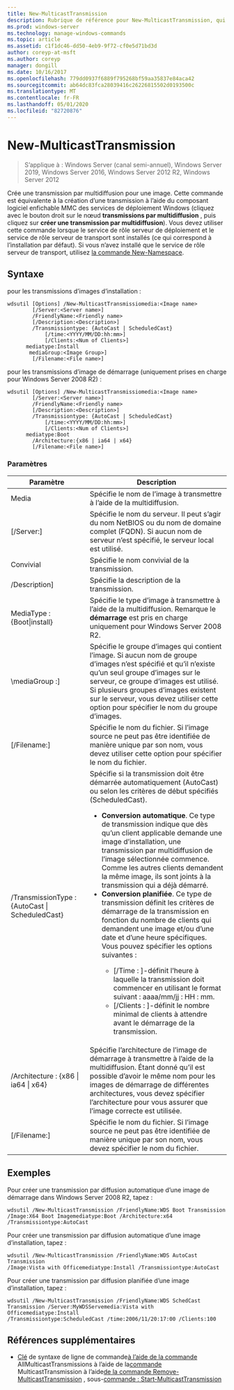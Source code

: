 ```yaml
---
title: New-MulticastTransmission
description: Rubrique de référence pour New-MulticastTransmission, qui crée une transmission par multidiffusion pour une image.
ms.prod: windows-server
ms.technology: manage-windows-commands
ms.topic: article
ms.assetid: c1f1dc46-dd50-4eb9-9f72-cf0e5d71bd3d
author: coreyp-at-msft
ms.author: coreyp
manager: dongill
ms.date: 10/16/2017
ms.openlocfilehash: 779dd0937f6889f795268bf59aa35837e84aca42
ms.sourcegitcommit: ab64dc83fca28039416c26226815502d0193500c
ms.translationtype: MT
ms.contentlocale: fr-FR
ms.lasthandoff: 05/01/2020
ms.locfileid: "82720876"
---
```

# <a name="new-multicasttransmission"></a>New-MulticastTransmission

> S’applique à : Windows Server (canal semi-annuel), Windows Server 2019, Windows Server 2016, Windows Server 2012 R2, Windows Server 2012

Crée une transmission par multidiffusion pour une image. Cette commande est équivalente à la création d’une transmission à l’aide du composant logiciel enfichable MMC des services de déploiement Windows (cliquez avec le bouton droit sur le nœud **transmissions par multidiffusion** , puis cliquez sur **créer une transmission par multidiffusion**). Vous devez utiliser cette commande lorsque le service de rôle serveur de déploiement et le service de rôle serveur de transport sont installés (ce qui correspond à l’installation par défaut). Si vous n’avez installé que le service de rôle serveur de transport, utilisez [la commande New-Namespace](using-the-new-namespace-command.md).
## <a name="syntax"></a>Syntaxe
pour les transmissions d’images d’installation :
```
wdsutil [Options] /New-MulticastTransmissiomedia:<Image name>
        [/Server:<Server name>]
        /FriendlyName:<Friendly name>
        [/Description:<Description>]
        /Transmissiontype: {AutoCast | ScheduledCast}
            [/time:<YYYY/MM/DD:hh:mm>]
            [/Clients:<Num of Clients>]
      mediatype:Install
       mediaGroup:<Image Group>]
        [/Filename:<File name>]
```
pour les transmissions d’image de démarrage (uniquement prises en charge pour Windows Server 2008 R2) :
```
wdsutil [Options] /New-MulticastTransmissiomedia:<Image name>
        [/Server:<Server name>]
        /FriendlyName:<Friendly name>
        [/Description:<Description>]
        /Transmissiontype: {AutoCast | ScheduledCast}
            [/time:<YYYY/MM/DD:hh:mm>]
            [/Clients:<Num of Clients>]
      mediatype:Boot
        /Architecture:{x86 | ia64 | x64}
        [/Filename:<File name>]
```
### <a name="parameters"></a>Paramètres
|Paramètre|Description|
|-------|--------|
Media<Image name>|Spécifie le nom de l’image à transmettre à l’aide de la multidiffusion.|
|[/Server:<Server name>]|Spécifie le nom du serveur. Il peut s’agir du nom NetBIOS ou du nom de domaine complet (FQDN). Si aucun nom de serveur n’est spécifié, le serveur local est utilisé.|
|Convivial<Friendly name>|Spécifie le nom convivial de la transmission.|
|/Description<Description>]|Spécifie la description de la transmission.|
MediaType : {Boot&#124;install}|Spécifie le type d’image à transmettre à l’aide de la multidiffusion. Remarque le **démarrage** est pris en charge uniquement pour Windows Server 2008 R2.|
|\mediaGroup :<Image group name>]|Spécifie le groupe d’images qui contient l’image. Si aucun nom de groupe d’images n’est spécifié et qu’il n’existe qu’un seul groupe d’images sur le serveur, ce groupe d’images est utilisé. Si plusieurs groupes d’images existent sur le serveur, vous devez utiliser cette option pour spécifier le nom du groupe d’images.|
|[/Filename:<File name>]|Spécifie le nom du fichier. Si l’image source ne peut pas être identifiée de manière unique par son nom, vous devez utiliser cette option pour spécifier le nom du fichier.|
|/TransmissionType : {AutoCast &#124; ScheduledCast}|Spécifie si la transmission doit être démarrée automatiquement (AutoCast) ou selon les critères de début spécifiés (ScheduledCast).<p><ul><li>**Conversion automatique**. Ce type de transmission indique que dès qu’un client applicable demande une image d’installation, une transmission par multidiffusion de l’image sélectionnée commence. Comme les autres clients demandent la même image, ils sont joints à la transmission qui a déjà démarré.</li><li>**Conversion planifiée**. Ce type de transmission définit les critères de démarrage de la transmission en fonction du nombre de clients qui demandent une image et/ou d’une date et d’une heure spécifiques. Vous pouvez spécifier les options suivantes :<p><ul><li>[/Time : <time>]-définit l’heure à laquelle la transmission doit commencer en utilisant le format suivant : aaaa/mm/jj : HH : mm.</li><li>[/Clients : <Number of clients>]-définit le nombre minimal de clients à attendre avant le démarrage de la transmission.</li></ul></li></ul>|
|/Architecture : {x86 &#124; ia64 &#124; x64}|Spécifie l’architecture de l’image de démarrage à transmettre à l’aide de la multidiffusion. Étant donné qu’il est possible d’avoir le même nom pour les images de démarrage de différentes architectures, vous devez spécifier l’architecture pour vous assurer que l’image correcte est utilisée.|
|[/Filename:<File name>]|Spécifie le nom du fichier. Si l’image source ne peut pas être identifiée de manière unique par son nom, vous devez spécifier le nom du fichier.|
## <a name="examples"></a>Exemples
Pour créer une transmission par diffusion automatique d’une image de démarrage dans Windows Server 2008 R2, tapez :
```
wdsutil /New-MulticastTransmission /FriendlyName:WDS Boot Transmission
/Image:X64 Boot Imagemediatype:Boot /Architecture:x64 /Transmissiontype:AutoCast
```
Pour créer une transmission par diffusion automatique d’une image d’installation, tapez :
```
wdsutil /New-MulticastTransmission /FriendlyName:WDS AutoCast Transmission
/Image:Vista with Officemediatype:Install /Transmissiontype:AutoCast
```
Pour créer une transmission par diffusion planifiée d’une image d’installation, tapez :
```
wdsutil /New-MulticastTransmission /FriendlyName:WDS SchedCast Transmission /Server:MyWDSServemedia:Vista with Officemediatype:Install 
/Transmissiontype:ScheduledCast /time:2006/11/20:17:00 /Clients:100
```
## <a name="additional-references"></a>Références supplémentaires
- [Clé](command-line-syntax-key.md)
de syntaxe de ligne de commande[à l’aide de la commande](using-the-get-allmulticasttransmissions-command.md)
AllMulticastTransmissions à l’aide de la[commande](using-the-get-multicasttransmission-command.md)
MulticastTransmission à l’aide[de la commande Remove-MulticastTransmission](using-the-remove-multicasttransmission-command.md)
, sous-[commande : Start-MulticastTransmission](subcommand-start-multicasttransmission.md)
